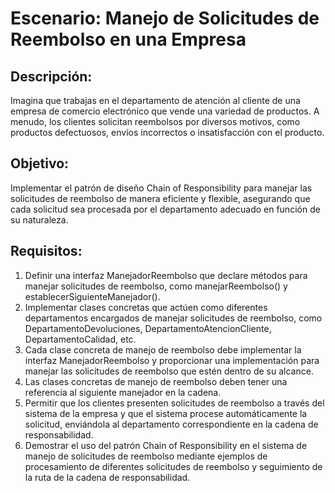 # Escenario: Manejo de Solicitudes de Reembolso en una Empresa

## Descripción:

Imagina que trabajas en el departamento de atención al cliente de una empresa de comercio electrónico que vende una variedad de productos. A menudo, los clientes solicitan reembolsos por diversos motivos, como productos defectuosos, envíos incorrectos o insatisfacción con el producto.

## Objetivo:

Implementar el patrón de diseño Chain of Responsibility para manejar las solicitudes de reembolso de manera eficiente y flexible, asegurando que cada solicitud sea procesada por el departamento adecuado en función de su naturaleza.

## Requisitos:

1. Definir una interfaz ManejadorReembolso que declare métodos para manejar solicitudes de reembolso, como manejarReembolso() y establecerSiguienteManejador().
2. Implementar clases concretas que actúen como diferentes departamentos encargados de manejar solicitudes de reembolso, como DepartamentoDevoluciones, DepartamentoAtencionCliente, DepartamentoCalidad, etc.
3. Cada clase concreta de manejo de reembolso debe implementar la interfaz ManejadorReembolso y proporcionar una implementación para manejar las solicitudes de reembolso que estén dentro de su alcance.
4. Las clases concretas de manejo de reembolso deben tener una referencia al siguiente manejador en la cadena.
5. Permitir que los clientes presenten solicitudes de reembolso a través del sistema de la empresa y que el sistema procese automáticamente la solicitud, enviándola al departamento correspondiente en la cadena de responsabilidad.
6. Demostrar el uso del patrón Chain of Responsibility en el sistema de manejo de solicitudes de reembolso mediante ejemplos de procesamiento de diferentes solicitudes de reembolso y seguimiento de la ruta de la cadena de responsabilidad.